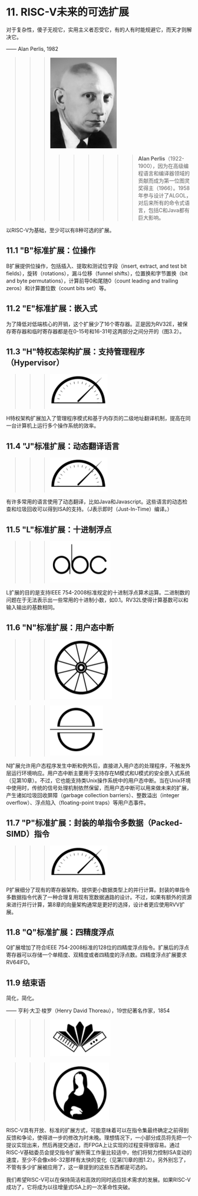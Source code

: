 # 11. RISC-V未来的可选扩展

对于复杂性，傻子无视它，实用主义者忍受它，有的人有时能规避它，而天才则解决它。

—— Alan Perlis, 1982

>>>![](pics/AlanPerlis.png)
>>>
>>>>>>>>>**Alan Perlis**（1922-1900），因为在高级编程语言和编译器领域的贡献而成为第一位图灵奖得主（1966）。1958年参与设计了ALGOL，对后来所有的命令式语言，包括C和Java都有巨大影响。

以RISC-V为基础，至少可以有8种可选的扩展。

## 11.1 "B"标准扩展：位操作

B扩展提供位操作，包括插入、提取和测试位字段（insert, extract, and test bit fields），旋转（rotations），漏斗位移（funnel shifts），位置换和字节置换（bit and byte permutations），计算前导0和尾随0（count leading and trailing zeros）和计算置位数（count bits set）等。

## 11.2 "E"标准扩展：嵌入式

为了降低对低端核心的开销，这个扩展少了16个寄存器。正是因为RV32E，被保存寄存器和临时寄存器都是在0-15号和16-31号这两部分之间分开的（图3.2）。

## 11.3 "H"特权态架构扩展：支持管理程序（Hypervisor）

> > > ![](pics/icon3.png)

H特权架构扩展加入了管理程序模式和基于内存页的二级地址翻译机制，提高在同一台计算机上运行多个操作系统的效率。

## 11.4 "J"标准扩展：动态翻译语言

> > > ![](pics/icon3.png)

有许多常用的语言使用了动态翻译，比如Java和Javascript。这些语言的动态检查和垃圾回收可以得到ISA的支持。（J表示即时（Just-In-Time）编译。）

## 11.5 "L"标准扩展：十进制浮点

> > > ![](pics/icon7.png)

L扩展的目的是支持IEEE 754-2008标准规定的十进制浮点算术运算。二进制数的问题在于无法表示出一些常用的十进制小数，如0.1。RV32L使得计算基数可以和输入输出的基数相同。

## 11.6 "N"标准扩展：用户态中断

> > >![](pics/icon2.png)

> >> ![](pics/icon4.png)

N扩展允许用户态程序发生中断和例外后，直接进入用户态的处理程序，不触发外层运行环境响应。用户态中断主要用于支持存在M模式和U模式的安全嵌入式系统（见第10章）。不过，它也能支持类Unix操作系统中的用户态中断。当在Unix环境中使用时，传统的信号处理机制依然保留，而用户态中断可以用来做未来的扩展，产生诸如垃圾回收屏障（garbage collection barriers）、整数溢出（integer overflow）、浮点陷入（floating-point traps）等用户态事件。

## 11.7 "P"标准扩展：封装的单指令多数据（Packed-SIMD）指令

> > > ![](pics/icon3.png)

P扩展细分了现有的寄存器架构，提供更小数据类型上的并行计算。封装的单指令多数据指令代表了一种合理复用现有宽数据通路的设计。不过，如果有额外的资源来进行并行计算，第8章的向量架构通常是更好的选择，设计者更应使用RVV扩展。

## 11.8 "Q"标准扩展：四精度浮点

Q扩展增加了符合IEEE 754-2008标准的128位的四精度浮点指令。扩展后的浮点寄存器可以存储一个单精度、双精度或者四精度的浮点数。四精度浮点扩展要求RV64IFD。

## 11.9 结束语

简化，简化。

—— 亨利·大卫·梭罗（Henry David Thoreau），19世纪著名作家，1854

> > > ![](pics/icon5.png)

> > > ![](pics/icon8.png)

RISC-V具有开放、标准的扩展方式，可能意味着可以在指令集最终确定之前得到反馈和争论，使得进一步的修改为时未晚。理想情况下，一小部分成员将先把一个提议实现出来，然后再提交通过，而FPGA上让实现的过程变得很容易。通过RISC-V基础委员会提交指令扩展所需工作量比较适中，他们将努力控制ISA变动的速度，至少不会像x86-32那样有太快的变化（见第\[1\]章的图1.2）。另外别忘了，不管有多少扩展被应用了，这一章提到的这些东西都是可选的。

我们希望RISC-V可以在保持简洁和高效的同时适应技术需求的发展。如果RISC-V成功了，它将成为以往增量式ISA上的一次革命性突破。
